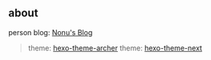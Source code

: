 ## about

person blog: [Nonu's Blog](https://nonu.netlify.com/)
> theme: [hexo-theme-archer](https://github.com/fi3ework/hexo-theme-archer)
> theme: [hexo-theme-next](https://github.com/iissnan/hexo-theme-next)
